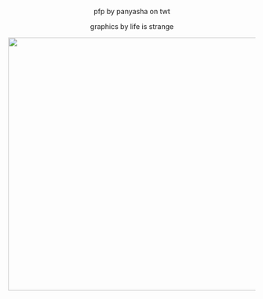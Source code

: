 <p></p>
<p align="center">
<p align="center"> pfp by panyasha on twt </p>
<p align="center"> graphics by life is strange </p>

<p align="center"><img width="516" src="https://i.pinimg.com/564x/f9/d9/8a/f9d98a6910ab31008802118942d6daa2.jpg">
